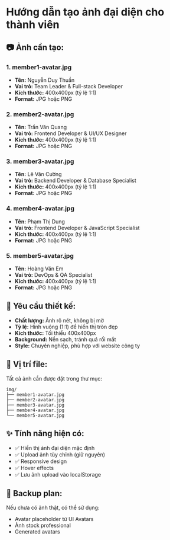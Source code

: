 # Hướng dẫn tạo ảnh đại diện cho thành viên

## 📷 Ảnh cần tạo:

### 1. **member1-avatar.jpg**
- **Tên:** Nguyễn Duy Thuần
- **Vai trò:** Team Leader & Full-stack Developer
- **Kích thước:** 400x400px (tỷ lệ 1:1)
- **Format:** JPG hoặc PNG

### 2. **member2-avatar.jpg** 
- **Tên:** Trần Văn Quang
- **Vai trò:** Frontend Developer & UI/UX Designer
- **Kích thước:** 400x400px (tỷ lệ 1:1)
- **Format:** JPG hoặc PNG

### 3. **member3-avatar.jpg**
- **Tên:** Lê Văn Cường  
- **Vai trò:** Backend Developer & Database Specialist
- **Kích thước:** 400x400px (tỷ lệ 1:1)
- **Format:** JPG hoặc PNG

### 4. **member4-avatar.jpg**
- **Tên:** Phạm Thị Dung
- **Vai trò:** Frontend Developer & JavaScript Specialist  
- **Kích thước:** 400x400px (tỷ lệ 1:1)
- **Format:** JPG hoặc PNG

### 5. **member5-avatar.jpg**
- **Tên:** Hoàng Văn Em
- **Vai trò:** DevOps & QA Specialist
- **Kích thước:** 400x400px (tỷ lệ 1:1)  
- **Format:** JPG hoặc PNG

## 🎨 Yêu cầu thiết kế:

- **Chất lượng:** Ảnh rõ nét, không bị mờ
- **Tỷ lệ:** Hình vuông (1:1) để hiển thị tròn đẹp
- **Kích thước:** Tối thiểu 400x400px
- **Background:** Nền sạch, tránh quá rối mắt
- **Style:** Chuyên nghiệp, phù hợp với website công ty

## 📁 Vị trí file:

Tất cả ảnh cần được đặt trong thư mục:
```
img/
├── member1-avatar.jpg
├── member2-avatar.jpg  
├── member3-avatar.jpg
├── member4-avatar.jpg
└── member5-avatar.jpg
```

## ✨ Tính năng hiện có:

- ✅ Hiển thị ảnh đại diện mặc định
- ✅ Upload ảnh tùy chỉnh (giữ nguyên)
- ✅ Responsive design
- ✅ Hover effects
- ✅ Lưu ảnh upload vào localStorage

## 🔄 Backup plan:

Nếu chưa có ảnh thật, có thể sử dụng:
- Avatar placeholder từ UI Avatars
- Ảnh stock professional
- Generated avatars